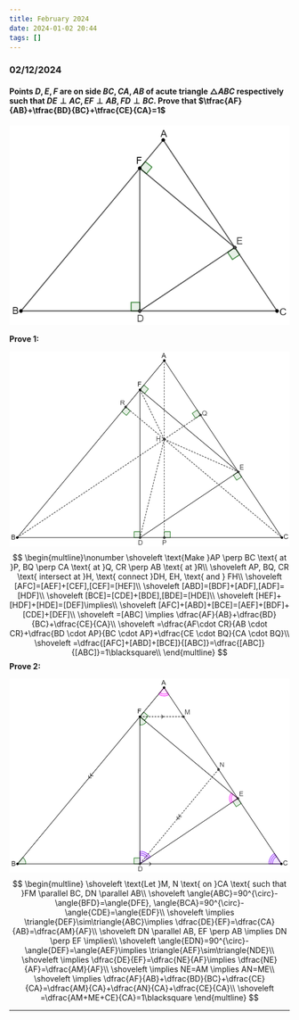 ```yaml
---
title: February 2024
date: 2024-01-02 20:44
tags: []
---
```


### 02/12/2024

#### Points $D,E,F$ are on side $BC, CA, AB$ of acute triangle $\triangle{ABC}$ respectively such that $DE \perp AC, EF \perp AB, FD \perp BC$. Prove that $\tfrac{AF}{AB}+\tfrac{BD}{BC}+\tfrac{CE}{CA}=1$

![image-20240212115039732](/assets/images/2024/image-20240212115039732.png)

**Prove 1:**

![image-20240212160636085](/assets/images/2024/image-20240212155937058.png)
$$
\begin{multline}\nonumber
\shoveleft \text{Make }AP \perp BC \text{ at }P, BQ \perp CA \text{ at }Q, CR \perp AB \text{ at }R\\
\shoveleft AP, BQ, CR \text{ intersect at }H, \text{ connect }DH, EH, \text{ and } FH\\
\shoveleft [AFC]=[AEF]+[CEF],[CEF]=[HEF]\\
\shoveleft [ABD]=[BDF]+[ADF],[ADF]=[HDF]\\
\shoveleft [BCE]=[CDE]+[BDE],[BDE]=[HDE]\\
\shoveleft [HEF]+[HDF]+[HDE]=[DEF]\implies\\
\shoveleft [AFC]+[ABD]+[BCE]=[AEF]+[BDF]+[CDE]+[DEF]\\
\shoveleft =[ABC] \implies \dfrac{AF}{AB}+\dfrac{BD}{BC}+\dfrac{CE}{CA}\\
\shoveleft =\dfrac{AF\cdot CR}{AB \cdot CR}+\dfrac{BD \cdot AP}{BC \cdot AP}+\dfrac{CE \cdot BQ}{CA \cdot BQ}\\
\shoveleft =\dfrac{[AFC]+[ABD]+[BCE]}{[ABC]}=\dfrac{[ABC]}{[ABC]}=1\blacksquare\\
\end{multline}
$$
**Prove 2:**

![image-20240212162625073](/assets/images/2024/image-20240212162625073.png)
$$
\begin{multline}
\shoveleft \text{Let }M, N \text{ on }CA \text{ such that }FM \parallel BC, DN \parallel AB\\
\shoveleft \angle{ABC}=90^{\circ}-\angle{BFD}=\angle{DFE}, \angle{BCA}=90^{\circ}-\angle{CDE}=\angle{EDF}\\
\shoveleft \implies \triangle{DEF}\sim\triangle{ABC}\implies \dfrac{DE}{EF}=\dfrac{CA}{AB}=\dfrac{AM}{AF}\\
\shoveleft DN \parallel AB, EF \perp AB \implies DN \perp EF \implies\\
\shoveleft \angle{EDN}=90^{\circ}-\angle{DEF}=\angle{AEF}\implies \triangle{AEF}\sim\triangle{NDE}\\
\shoveleft \implies \dfrac{DE}{EF}=\dfrac{NE}{AF}\implies \dfrac{NE}{AF}=\dfrac{AM}{AF}\\
\shoveleft \implies NE=AM \implies AN=ME\\
\shoveleft \implies \dfrac{AF}{AB}+\dfrac{BD}{BC}+\dfrac{CE}{CA}=\dfrac{AM}{CA}+\dfrac{AN}{CA}+\dfrac{CE}{CA}\\
\shoveleft =\dfrac{AM+ME+CE}{CA}=1\blacksquare
\end{multline}
$$

---

